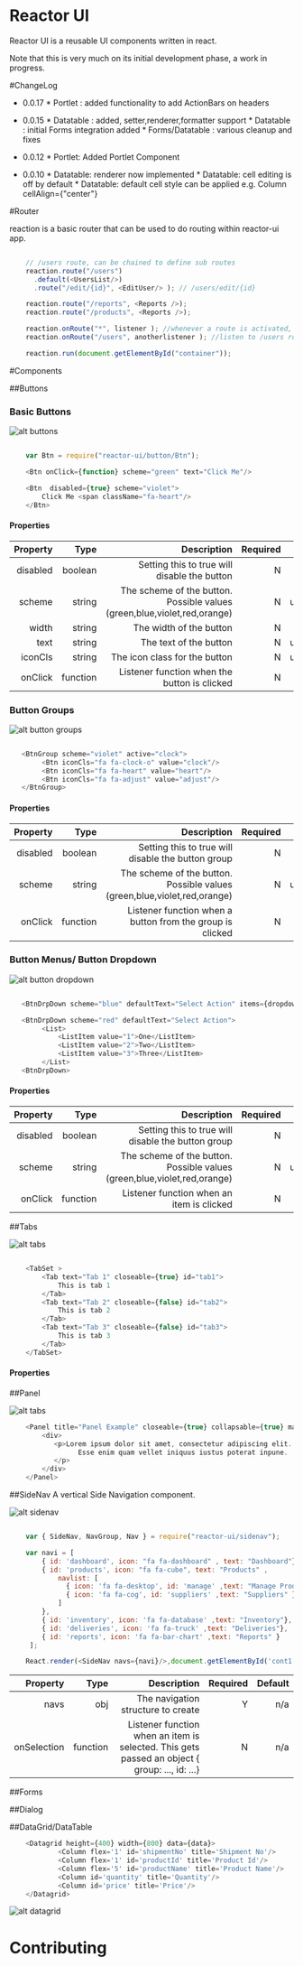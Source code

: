 Reactor UI
=========

Reactor UI is a reusable UI components written in react.

Note that this is very much on its initial development phase, a work in progress.

#ChangeLog

* 0.0.17
      * Portlet : added functionality to add ActionBars on headers
* 0.0.15
      * Datatable : added, setter,renderer,formatter support
      * Datatable : initial Forms integration added
      * Forms/Datatable : various cleanup and fixes

* 0.0.12
      * Portlet: Added Portlet Component
* 0.0.10
      * Datatable: renderer now implemented
      * Datatable: cell editing is off by default
      * Datatable: default cell style can be applied e.g. Column cellAlign={"center"}  

#Router

  reaction is a basic router that can be used to do routing within reactor-ui app.

```javascript

    // /users route, can be chained to define sub routes
    reaction.route("/users")
      .default(<UsersList/>)
      .route("/edit/{id}", <EditUser/> ); // /users/edit/{id}

    reaction.route("/reports", <Reports />);
    reaction.route("/products", <Reports />);

    reaction.onRoute("*", listener ); //whenever a route is activated, listener is called
    reaction.onRoute("/users", anotherlistener ); //listen to /users route

    reaction.run(document.getElementById("container"));

  ```

#Components

##Buttons

### Basic Buttons

![alt buttons](https://raw.githubusercontent.com/wmira/reactor-ui/master/ss/buttons.png)

```javascript

    var Btn = require("reactor-ui/button/Btn");

    <Btn onClick={function} scheme="green" text="Click Me"/>

    <Btn  disabled={true} scheme="violet">
        Click Me <span className="fa-heart"/>
    </Btn>

```

#### Properties

| Property     | Type | Description   | Required  | Default  |
| ------------:|------:|-------------:| ---------:|---------:|
| disabled      | boolean | Setting this to true will disable the button | N | false |
| scheme       | string | The scheme of the button. Possible values (green,blue,violet,red,orange)  | N | undefined/null |
| width        | string | The width of the button  |  N |  auto |
| text         | string | The text of the button | N | undefined/null |
| iconCls      | string | The icon class for the button | N | undefined/null |
| onClick      | function | Listener function when the button is clicked | N


### Button Groups

![alt button groups](https://raw.githubusercontent.com/wmira/reactor-ui/master/ss/buttongroups.png)

```javascript

   <BtnGroup scheme="violet" active="clock">
        <Btn iconCls="fa fa-clock-o" value="clock"/>
        <Btn iconCls="fa fa-heart" value="heart"/>
        <Btn iconCls="fa fa-adjust" value="adjust"/>
   </BtnGroup>

```


#### Properties

| Property     | Type | Description   | Required  | Default  |
| ------------:|------:|-------------:| ---------:|---------:|
| disabled      | boolean | Setting this to true will disable the button group | N | false |
| scheme       | string | The scheme of the button. Possible values (green,blue,violet,red,orange)  | N | undefined/null |
| onClick      | function | Listener function when a button from the group is clicked | N | |


### Button Menus/ Button Dropdown

![alt button dropdown](https://raw.githubusercontent.com/wmira/reactor-ui/master/ss/buttondropdown.png)

```javascript

   <BtnDrpDown scheme="blue" defaultText="Select Action" items={dropdownList}/>

   <BtnDrpDown scheme="red" defaultText="Select Action">
        <List>
            <ListItem value="1">One</ListItem>
            <ListItem value="2">Two</ListItem>
            <ListItem value="3">Three</ListItem>
        </List>
   <BtnDrpDown>

```

#### Properties

| Property     | Type | Description   | Required  | Default  |
| ------------:|------:|-------------:| ---------:|---------:|
| disabled      | boolean | Setting this to true will disable the button group | N | false |
| scheme       | string | The scheme of the button. Possible values (green,blue,violet,red,orange)  | N | undefined/null |
| onClick      | function | Listener function when an item is clicked | N | |


##Tabs

![alt tabs](https://raw.githubusercontent.com/wmira/reactor-ui/master/ss/tabs.png)

```javascript

    <TabSet >
        <Tab text="Tab 1" closeable={true} id="tab1">
            This is tab 1
        </Tab>
        <Tab text="Tab 2" closeable={false} id="tab2">
            This is tab 2
        </Tab>
        <Tab text="Tab 3" closeable={false} id="tab3">
            This is tab 3
        </Tab>
    </TabSet>

```
#### Properties


##Panel

![alt tabs](https://raw.githubusercontent.com/wmira/reactor-ui/master/ss/panels.png)

```javascript
    <Panel title="Panel Example" closeable={true} collapsable={true} maxHeight="150px">
        <div>
           <p>Lorem ipsum dolor sit amet, consectetur adipiscing elit.
                 Esse enim quam vellet iniquus iustus poterat inpune.
           </p>
        </div>
    </Panel>
```

##SideNav
    A vertical Side Navigation component.

![alt sidenav](https://raw.githubusercontent.com/wmira/reactor-ui/master/ss/sidenav.png)

```javascript

    var { SideNav, NavGroup, Nav } = require("reactor-ui/sidenav");

    var navi = [
        { id: 'dashboard', icon: "fa fa-dashboard" , text: "Dashboard"},
        { id: 'products', icon: "fa fa-cube", text: "Products" ,
            navlist: [
              { icon: 'fa fa-desktop', id: 'manage' ,text: "Manage Product" },
              { icon: 'fa fa-cog', id: 'suppliers' ,text: "Suppliers" }
            ]
        },
        { id: 'inventory', icon: 'fa fa-database' ,text: "Inventory"},
        { id: 'deliveries', icon: 'fa fa-truck' ,text: "Deliveries"},
        { id: 'reports', icon: 'fa fa-bar-chart' ,text: "Reports" }
     ];

    React.render(<SideNav navs={navi}/>,document.getElementById('cont1'));

```

| Property     | Type | Description   | Required  | Default  |
| ------------:|------:|-------------:| ---------:|---------:|
| navs        | obj | The navigation structure  to create | Y | n/a |
| onSelection      | function | Listener function when an item is selected. This gets passed an object { group: ..., id: ...} | N | n/a |



##Forms

##Dialog

##DataGrid/DataTable

```javascript
    <Datagrid height={400} width={800} data={data}>
            <Column flex='1' id='shipmentNo' title='Shipment No'/>
            <Column flex='1' id='productId' title='Product Id'/>
            <Column flex='5' id='productName' title='Product Name'/>
            <Column id='quantity' title='Quantity'/>
            <Column id='price' title='Price'/>
    </Datagrid>
```
![alt datagrid](https://raw.githubusercontent.com/wmira/reactor-ui/master/ss/datagrid.png)

# Contributing
